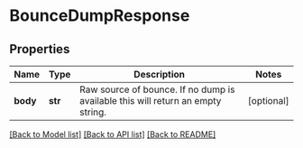 # BounceDumpResponse

## Properties
Name | Type | Description | Notes
------------ | ------------- | ------------- | -------------
**body** | **str** | Raw source of bounce. If no dump is available this will return an empty string. | [optional] 

[[Back to Model list]](../README.md#documentation-for-models) [[Back to API list]](../README.md#documentation-for-api-endpoints) [[Back to README]](../README.md)



